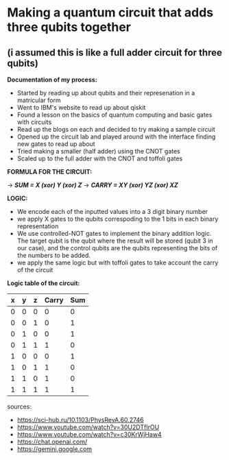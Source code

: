 # Making a quantum circuit that adds three qubits together
## (i assumed this is like a full adder circuit for three qubits)

**Documentation of my process:**
- Started by reading up about qubits and their represenation in a matricular form
- Went to IBM's website to read up about qiskit
- Found a lesson on the basics of quantum computing and basic gates with circuits
- Read up the blogs on each and decided to try making a sample circuit
- Opened up the circuit lab and played around with the interface finding new gates to read up about
- Tried making a smaller (half adder) using the CNOT gates
- Scaled up to the full adder with the CNOT and toffoli gates

**FORMULA FOR THE CIRCUIT:** 

-> **_SUM = X (xor) Y (xor) Z_**
-> **_CARRY = XY (xor) YZ (xor) XZ_**

**LOGIC:**
- We encode each of the inputted values into a 3 digit binary number
- we apply X gates to the qubits correspoding to the 1 bits in each binary representation
- We use controlled-NOT gates to implement the binary addition logic. The target qubit is the qubit where the result will be stored (qubit 3 in our case), and the control qubits are the qubits representing the bits of the numbers to be added.
- we apply the same logic but with toffoli gates to take account the carry of the circuit

**Logic table of the circuit:**

| x | y | z | Carry | Sum |
|--|--|--|---|---|
|0|0|0|0|0|
|0|0|1|0|1|
|0|1|0|0|1|
|0|1|1|1|0|
|1|0|0|0|1|
|1|0|1|1|0|
|1|1|0|1|0|
|1|1|1|1|1|


sources:
- https://sci-hub.ru/10.1103/PhysRevA.60.2746
- https://www.youtube.com/watch?v=30U2DTfIrOU
- https://www.youtube.com/watch?v=c30KrWjHaw4
- https://chat.openai.com/
- https://gemini.google.com
